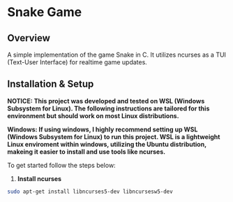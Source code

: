 # Snake Game

## **Overview**
A simple implementation of the game Snake in C. It utilizes ncurses as a TUI (Text-User Interface) for realtime game updates.

## **Installation & Setup**
**NOTICE: This project was developed and tested on WSL (Windows Subsystem for Linux). The following instructions are tailored for this environment but should work on most Linux distributions.**

**Windows: If using windows, I highly recommend setting up WSL (Windows Subsystem for Linux) to run this project. WSL is a lightweight Linux enviroment within windows, utilizing the Ubuntu distribution, makeing it easier to install and use tools like ncurses.**

To get started follow the steps below:

1. **Install ncurses**
```sh
sudo apt-get install libncurses5-dev libncursesw5-dev
```


